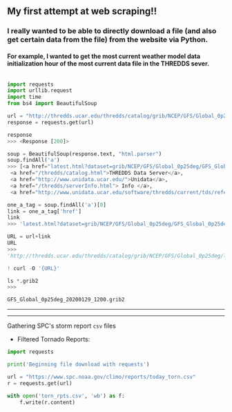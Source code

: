 ## My first attempt at web scraping!!

### I really wanted to be able to directly download a file (and also get certain data from the file) from the website via Python.

#### For example, I wanted to get the most current weather model data initialization hour of the most current data file in the THREDDS sever.

~~~Python

import requests
import urllib.request
import time
from bs4 import BeautifulSoup

url = "http://thredds.ucar.edu/thredds/catalog/grib/NCEP/GFS/Global_0p25deg/latest.html"
response = requests.get(url)

response
>>> <Response [200]>

soup = BeautifulSoup(response.text, "html.parser")
soup.findAll('a')
>>> [<a href="latest.html?dataset=grib/NCEP/GFS/Global_0p25deg/GFS_Global_0p25deg_20200129_1200.grib2"><tt>GFS_Global_0p25deg_20191010_1200.grib2</tt></a>,
 <a href="/thredds/catalog.html">THREDDS Data Server</a>,
 <a href="http://www.unidata.ucar.edu/">Unidata</a>,
 <a href="/thredds/serverInfo.html"> Info </a>,
 <a href="http://www.unidata.ucar.edu/software/thredds/current/tds/reference/index.html"> Documentation</a>]

one_a_tag = soup.findAll('a')[0]
link = one_a_tag['href']
link
>>> 'latest.html?dataset=grib/NCEP/GFS/Global_0p25deg/GFS_Global_0p25deg_20200129_1200.grib2'

URL = url+link
URL
>>>
'http://thredds.ucar.edu/thredds/catalog/grib/NCEP/GFS/Global_0p25deg/latest.htmllatest.html?dataset=grib/NCEP/GFS/Global_0p25deg/GFS_Global_0p25deg_20200129_1200.grib2'

! curl -O '{URL}'

ls *.grib2
>>>

GFS_Global_0p25deg_20200129_1200.grib2
~~~

---



---

Gathering SPC's storm report ```csv``` files

* Filtered Tornado Reports:

~~~Python
import requests

print('Beginning file download with requests')

url = "https://www.spc.noaa.gov/climo/reports/today_torn.csv"
r = requests.get(url)

with open('torn_rpts.csv', 'wb') as f:
    f.write(r.content)
~~~

